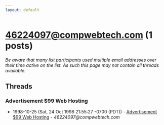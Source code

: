 ```yaml
---
layout: default
---
```


# 46224097@compwebtech.com (1 posts)

_Be aware that many list participants used multiple email addresses over their time active on the list. As such this page may not contain all threads available._

## Threads

### Advertisement $99 Web Hosting
+ 1998-10-25 (Sat, 24 Oct 1998 21:55:27 -0700 (PDT)) - [Advertisement $99 Web Hosting](/archive/1998/10/824c7d22a8e7ba506089fd94b6df770d3160308570910de0b2ce9aef17047a2b) - _46224097@compwebtech.com_

